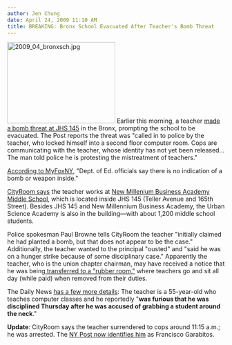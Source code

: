 ```yaml
---
author: Jen Chung
date: April 24, 2009 11:10 AM
title: BREAKING: Bronx School Evacuated After Teacher's Bomb Threat
---
```


<p><span class="mt-enclosure mt-enclosure-image" style="display: inline;"> <img alt="2009_04_bronxsch.jpg" src="https://web.archive.org/web/20130511042507im_/http://gothamist.com/attachments/jen/2009_04_bronxsch.jpg" width="250" height="188" class="image-left"> </span>Earlier this morning, a teacher <a href="https://web.archive.org/web/20130511042507/http://www.nypost.com/seven/04242009/news/regionalnews/bronx_teacher_barricades_himself_inside__166013.htm">made a bomb threat at JHS 145</a> in the Bronx, prompting the school to be evacuated.  The Post reports the threat was &quot;called in to police by the teacher, who locked himself into a second floor computer room. Cops are communicating with the teacher, whose identity has not yet been released... The man told police he is protesting the mistreatment of teachers.&quot;</p>

<p><a href="https://web.archive.org/web/20130511042507/http://www.myfoxny.com/dpp/news/local_news/nyc/090424_school_evacuated_in_the_bronx">According to MyFoxNY</a>, &quot;Dept. of Ed. officials say there is no indication of a bomb or weapon inside.&quot;  </p>

<p><a href="https://web.archive.org/web/20130511042507/http://cityroom.blogs.nytimes.com/2009/04/24/bronx-school-evacuated-after-teachers-threat/">CityRoom says</a> the teacher works at <a href="https://web.archive.org/web/20130511042507/http://schools.nyc.gov/SchoolPortals/09/X328/default.htm">New Millenium Business Academy Middle School</a>, which is located inside JHS 145 (Teller Avenue and 165th Street).  Besides JHS 145 and New Millennium Business Academy, the  Urban Science Academy is also in the building&#x2014;with about 1,200 middle school students.  </p>

<p>Police spokesman Paul Browne tells CityRoom the teacher &quot;initially claimed he had planted a bomb, but that does not appear to be the case.&quot; Additionally, the teacher wanted to the principal &quot;ousted&quot; and &quot;said he was on a hunger strike because of some disciplinary case.&quot;  Apparently the teacher, who is the union chapter chairman, may have received a notice that he was being<a href="https://web.archive.org/web/20130511042507/http://gothamist.com/2007/04/26/teachers_gettin.php"> transferred to a &quot;rubber room,&quot;</a> where teachers go and sit all day (while paid) when removed from their duties.  </p>

<p>The Daily News <a href="https://web.archive.org/web/20130511042507/http://www.nydailynews.com/ny_local/bronx/2009/04/24/2009-04-24_bronx_middle_school_teacher_barricades_himself_in_classroom_bomb_squad_on_scene_.html">has a few more details</a>: The teacher is a 55-year-old who teaches computer classes and he reportedly &quot;<strong>was furious that he was disciplined Thursday after he was accused of grabbing a student around the neck</strong>.&quot;</p>

<p><b>Update</b>:  CityRoom says the teacher surrendered to cops around 11:15 a.m.; he was arrested.  The <a href="https://web.archive.org/web/20130511042507/http://www.nypost.com/seven/04242009/news/regionalnews/bronx_teacher_barricades_himself_inside__166013.htm">NY Post now identifies him</a> as Francisco Garabitos.</p>